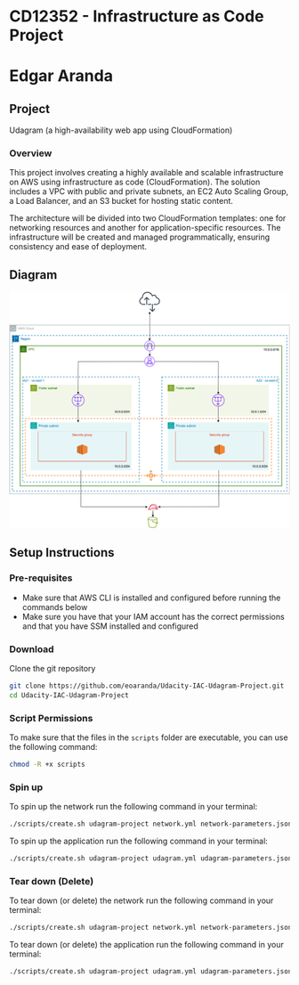 # CD12352 - Infrastructure as Code Project
# Edgar Aranda

## Project
Udagram (a high-availability web app using CloudFormation)

### Overview 
This project involves creating a highly available and scalable infrastructure on AWS using infrastructure as code (CloudFormation). The solution includes a VPC with public and private subnets, an EC2 Auto Scaling Group, a Load Balancer, and an S3 bucket for hosting static content. 

The architecture will be divided into two CloudFormation templates: one for networking resources and another for application-specific resources. The infrastructure will be created and managed programmatically, ensuring consistency and ease of deployment.

## Diagram

![img-1](assets/Udagram-diagram.png)

## Setup Instructions

### Pre-requisites
- Make sure that AWS CLI is installed and configured before running the commands below
- Make sure you have that your IAM account has the correct permissions and that you have SSM installed and configured
  

### Download
Clone the git repository
```sh
git clone https://github.com/eoaranda/Udacity-IAC-Udagram-Project.git
cd Udacity-IAC-Udagram-Project
```

### Script Permissions
To make sure that the files in the `scripts` folder are executable, you can use the following command:
```sh
chmod -R +x scripts
```


### Spin up 
To spin up the network run the following command in your terminal:
```sh
./scripts/create.sh udagram-project network.yml network-parameters.json 
```

To spin up the application run the following command in your terminal:
```sh
./scripts/create.sh udagram-project udagram.yml udagram-parameters.json
```

### Tear down (Delete)
To tear down (or delete) the network run the following command in your terminal:
```sh
./scripts/create.sh udagram-project network.yml network-parameters.json 
```

To tear down (or delete) the application run the following command in your terminal:
```sh
./scripts/create.sh udagram-project udagram.yml udagram-parameters.json
```

